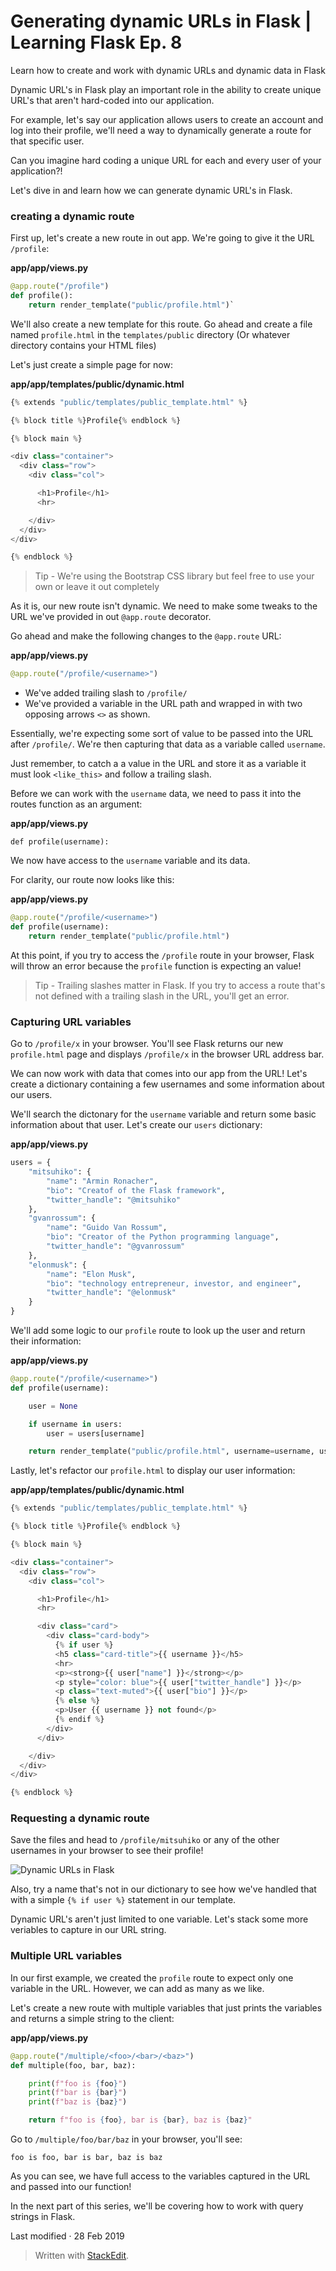 
# Generating dynamic URLs in Flask | Learning Flask Ep. 8

Learn how to create and work with dynamic URLs and dynamic data in Flask

Dynamic URL's in Flask play an important role in the ability to create unique URL's that aren't hard-coded into our application.

For example, let's say our application allows users to create an account and log into their profile, we'll need a way to dynamically generate a route for that specific user.

Can you imagine hard coding a unique URL for each and every user of your application?!

Let's dive in and learn how we can generate dynamic URL's in Flask.

### creating a dynamic route

First up, let's create a new route in out app. We're going to give it the URL  `/profile`:

**app/app/views.py**
```py
@app.route("/profile")
def profile():
    return render_template("public/profile.html")` 
```
We'll also create a new template for this route. Go ahead and create a file named  `profile.html`  in the  `templates/public`  directory (Or whatever directory contains your HTML files)

Let's just create a simple page for now:

**app/app/templates/public/dynamic.html**
```py
{% extends "public/templates/public_template.html" %}

{% block title %}Profile{% endblock %}

{% block main %}

<div class="container">
  <div class="row">
    <div class="col">

      <h1>Profile</h1>
      <hr>

    </div>
  </div>
</div>

{% endblock %}
```

> Tip - We're using the Bootstrap CSS library but feel free to use your own or leave it out completely

As it is, our new route isn't dynamic. We need to make some tweaks to the URL we've provided in out  `@app.route`  decorator.

Go ahead and make the following changes to the  `@app.route`  URL:

**app/app/views.py**
```py
@app.route("/profile/<username>")
```

-   We've added trailing slash to  `/profile/`
-   We've provided a variable in the URL path and wrapped in with two opposing arrows  `<>`  as shown.

Essentially, we're expecting some sort of value to be passed into the URL after  `/profile/`. We're then capturing that data as a variable called  `username`.

Just remember, to catch a a value in the URL and store it as a variable it must look  `<like_this>`  and follow a trailing slash.

Before we can work with the  `username`  data, we need to pass it into the routes function as an argument:

**app/app/views.py**

`def profile(username):` 

We now have access to the  `username`  variable and its data.

For clarity, our route now looks like this:

**app/app/views.py**
```py
@app.route("/profile/<username>")
def profile(username):
    return render_template("public/profile.html")
```

At this point, if you try to access the  `/profile`  route in your browser, Flask will throw an error because the  `profile`  function is expecting an value!

> Tip - Trailing slashes matter in Flask. If you try to access a route that's not defined with a trailing slash in the URL, you'll get an error.

### Capturing URL variables

Go to  `/profile/x`  in your browser. You'll see Flask returns our new  `profile.html`  page and displays  `/profile/x`  in the browser URL address bar.

We can now work with data that comes into our app from the URL! Let's create a dictionary containing a few usernames and some information about our users.

We'll search the dictonary for the  `username`  variable and return some basic information about that user. Let's create our  `users`  dictionary:

**app/app/views.py**
```py
users = {
    "mitsuhiko": {
        "name": "Armin Ronacher",
        "bio": "Creatof of the Flask framework",
        "twitter_handle": "@mitsuhiko"
    },
    "gvanrossum": {
        "name": "Guido Van Rossum",
        "bio": "Creator of the Python programming language",
        "twitter_handle": "@gvanrossum"
    },
    "elonmusk": {
        "name": "Elon Musk",
        "bio": "technology entrepreneur, investor, and engineer",
        "twitter_handle": "@elonmusk"
    }
}
```

We'll add some logic to our  `profile`  route to look up the user and return their information:

**app/app/views.py**
```py
@app.route("/profile/<username>")
def profile(username):

    user = None

    if username in users:
        user = users[username]

    return render_template("public/profile.html", username=username, user=user)
```
Lastly, let's refactor our  `profile.html`  to display our user information:

**app/app/templates/public/dynamic.html**
```py
{% extends "public/templates/public_template.html" %}

{% block title %}Profile{% endblock %}

{% block main %}

<div class="container">
  <div class="row">
    <div class="col">

      <h1>Profile</h1>
      <hr>

      <div class="card">
        <div class="card-body">
          {% if user %}
          <h5 class="card-title">{{ username }}</h5>
          <hr>
          <p><strong>{{ user["name"] }}</strong></p>
          <p style="color: blue">{{ user["twitter_handle"] }}</p>
          <p class="text-muted">{{ user["bio"] }}</p>
          {% else %}
          <p>User {{ username }} not found</p>
          {% endif %}
        </div>
      </div>

    </div>
  </div>
</div>

{% endblock %}
```

### Requesting a dynamic route

Save the files and head to  `/profile/mitsuhiko`  or any of the other usernames in your browser to see their profile!

![Dynamic URLs in Flask](https://pythonise.com/static/img/uploads/dynamic-url-example.PNG "Dynamic URLs in Flask")

Also, try a name that's not in our dictionary to see how we've handled that with a simple  `{% if user %}`  statement in our template.

Dynamic URL's aren't just limited to one variable. Let's stack some more veriables to capture in our URL string.

### Multiple URL variables

In our first example, we created the  `profile`  route to expect only one variable in the URL. However, we can add as many as we like.

Let's create a new route with multiple variables that just prints the variables and returns a simple string to the client:

**app/app/views.py**
```py
@app.route("/multiple/<foo>/<bar>/<baz>")
def multiple(foo, bar, baz):

    print(f"foo is {foo}")
    print(f"bar is {bar}")
    print(f"baz is {baz}")

    return f"foo is {foo}, bar is {bar}, baz is {baz}"
```
Go to  `/multiple/foo/bar/baz`  in your browser, you'll see:

`foo is foo, bar is bar, baz is baz` 

As you can see, we have full access to the variables captured in the URL and passed into our function!

In the next part of this series, we'll be covering how to work with query strings in Flask.

Last modified  ·  28 Feb 2019






> Written with [StackEdit](https://pythonise.com/series/learning-flask/generating-dynamic-urls-with-flask).
<!--stackedit_data:
eyJoaXN0b3J5IjpbLTU3MzIyNTAyOF19
-->